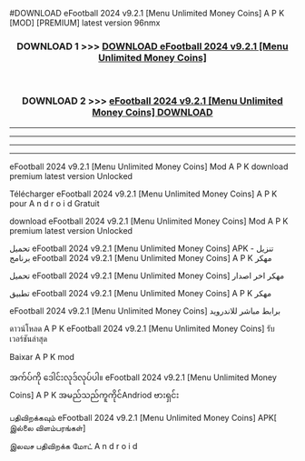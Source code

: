 #DOWNLOAD eFootball 2024 v9.2.1  [Menu Unlimited Money Coins] A P K [MOD] [PREMIUM] latest version 96nmx



<div align="center">

<h3>DOWNLOAD 1 >>> <a href="https://teeasianyam.web.app?sq=eFootball 2024 v9.2.1  [Menu Unlimited Money Coins]">DOWNLOAD eFootball 2024 v9.2.1  [Menu Unlimited Money Coins] </a></h3><br>

<h3>DOWNLOAD 2 >>> <a href="https://teeasianyam.web.app?sq=eFootball 2024 v9.2.1  [Menu Unlimited Money Coins] ">eFootball 2024 v9.2.1  [Menu Unlimited Money Coins]  DOWNLOAD </a></h3>

</div>


----------------------------------------------------------

----------------------------------------------------------

----------------------------------------------------------

----------------------------------------------------------


eFootball 2024 v9.2.1  [Menu Unlimited Money Coins]  Mod A P K download premium latest version Unlocked

Télécharger eFootball 2024 v9.2.1  [Menu Unlimited Money Coins]  A P K pour A n d r o i d Gratuit

download eFootball 2024 v9.2.1  [Menu Unlimited Money Coins]  Mod A P K premium latest version Unlocked

تحميل eFootball 2024 v9.2.1  [Menu Unlimited Money Coins]  APK - تنزيل برنامج eFootball 2024 v9.2.1  [Menu Unlimited Money Coins]  A P K مهكر

تحميل eFootball 2024 v9.2.1  [Menu Unlimited Money Coins]  مهكر اخر اصدار

تطبيق eFootball 2024 v9.2.1  [Menu Unlimited Money Coins]  A P K مهكر

eFootball 2024 v9.2.1  [Menu Unlimited Money Coins]  برابط مباشر للاندرويد

ดาวน์โหลด A P K eFootball 2024 v9.2.1  [Menu Unlimited Money Coins]  รับเวอร์ชันล่าสุด

Baixar A P K mod

အက်ပ်ကို ဒေါင်းလုဒ်လုပ်ပါ။ eFootball 2024 v9.2.1  [Menu Unlimited Money Coins]  A P K အမည်သည်ကူကိုင်Andriod ဗားရှင်း

பதிவிறக்கவும் eFootball 2024 v9.2.1  [Menu Unlimited Money Coins]  APK[ இல்லை விளம்பரங்கள்] 
 
இலவச பதிவிறக்க மோட் A n d r o i d



